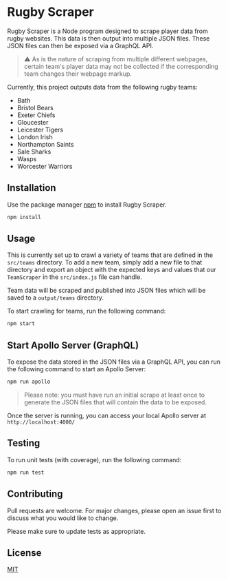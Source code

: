 # Rugby Scraper

Rugby Scraper is a Node program designed to scrape player data from rugby websites. This data is then output into multiple JSON files. These JSON files can then be exposed via a GraphQL API.

> :warning: As is the nature of scraping from multiple different webpages, certain team's player data may not be collected if the corresponding team changes their webpage markup.

Currently, this project outputs data from the following rugby teams:

- Bath
- Bristol Bears
- Exeter Chiefs
- Gloucester
- Leicester Tigers
- London Irish
- Northampton Saints
- Sale Sharks
- Wasps
- Worcester Warriors

## Installation

Use the package manager [npm](https://www.npmjs.com/) to install Rugby Scraper.

```bash
npm install
```

## Usage

This is currently set up to crawl a variety of teams that are defined in the `src/teams` directory. To add a new team, simply add a new file to that directory and export an object with the expected keys and values that our `TeamScraper` in the `src/index.js` file can handle.

Team data will be scraped and published into JSON files which will be saved to a `output/teams` directory. 

To start crawling for teams, run the following command:

```bash
npm start
```

## Start Apollo Server (GraphQL)
To expose the data stored in the JSON files via a GraphQL API, you can run the following command to start an Apollo Server:

```bash
npm run apollo
```

> Please note: you must have run an initial scrape at least once to generate the JSON files that will contain the data to be exposed.

Once the server is running, you can access your local Apollo server at `http://localhost:4000/`

## Testing

To run unit tests (with coverage), run the following command:

```bash
npm run test
```

## Contributing
Pull requests are welcome. For major changes, please open an issue first to discuss what you would like to change.

Please make sure to update tests as appropriate.

## License
[MIT](https://choosealicense.com/licenses/mit/)